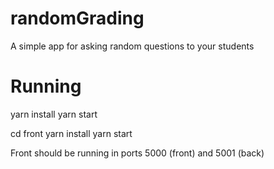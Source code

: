 # randomGrading
A simple app for asking random questions to your students

# Running

yarn install
yarn start

cd front
yarn install
yarn start


Front should be running in ports 5000 (front) and 5001 (back)
